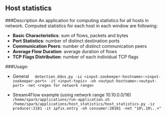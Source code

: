 ## Host statistics

###Description
An application for computing statistics for all hosts in network. Computed statistics for each host in each window are following:
- **Basic Characteristics**: sum of flows, packets and bytes
- **Port Statistics**: number of distinct destination ports
- **Communication Peers**: number of distinct communication peers
- **Average Flow Duration**: average duration of flows
- **TCP Flags Distribution**: number of each individual TCP flags 

###Usage:
- General 
`  detection_ddos.py -iz <input-zookeeper-hostname>:<input-zookeeper-port> -it <input-topic> -oh <output-hostname>:<output-port> -net <regex for network range>`

- Stream4Flow example (using network range 10.10.0.0/16)
`/home/spark/applications/run-application.sh /home/spark/applications/host_statistics/host_statistics.py -iz producer:2181 -it ipfix.entry -oh consumer:20101 -net "10\.10\..+"`